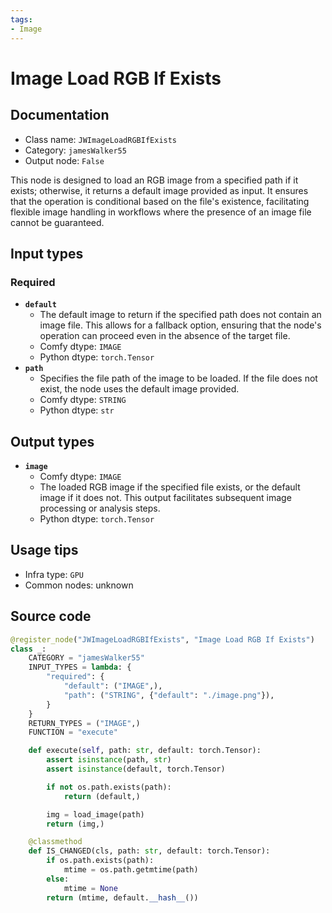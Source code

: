 ```yaml
---
tags:
- Image
---
```


# Image Load RGB If Exists
## Documentation
- Class name: `JWImageLoadRGBIfExists`
- Category: `jamesWalker55`
- Output node: `False`

This node is designed to load an RGB image from a specified path if it exists; otherwise, it returns a default image provided as input. It ensures that the operation is conditional based on the file's existence, facilitating flexible image handling in workflows where the presence of an image file cannot be guaranteed.
## Input types
### Required
- **`default`**
    - The default image to return if the specified path does not contain an image file. This allows for a fallback option, ensuring that the node's operation can proceed even in the absence of the target file.
    - Comfy dtype: `IMAGE`
    - Python dtype: `torch.Tensor`
- **`path`**
    - Specifies the file path of the image to be loaded. If the file does not exist, the node uses the default image provided.
    - Comfy dtype: `STRING`
    - Python dtype: `str`
## Output types
- **`image`**
    - Comfy dtype: `IMAGE`
    - The loaded RGB image if the specified file exists, or the default image if it does not. This output facilitates subsequent image processing or analysis steps.
    - Python dtype: `torch.Tensor`
## Usage tips
- Infra type: `GPU`
- Common nodes: unknown


## Source code
```python
@register_node("JWImageLoadRGBIfExists", "Image Load RGB If Exists")
class _:
    CATEGORY = "jamesWalker55"
    INPUT_TYPES = lambda: {
        "required": {
            "default": ("IMAGE",),
            "path": ("STRING", {"default": "./image.png"}),
        }
    }
    RETURN_TYPES = ("IMAGE",)
    FUNCTION = "execute"

    def execute(self, path: str, default: torch.Tensor):
        assert isinstance(path, str)
        assert isinstance(default, torch.Tensor)

        if not os.path.exists(path):
            return (default,)

        img = load_image(path)
        return (img,)

    @classmethod
    def IS_CHANGED(cls, path: str, default: torch.Tensor):
        if os.path.exists(path):
            mtime = os.path.getmtime(path)
        else:
            mtime = None
        return (mtime, default.__hash__())

```
